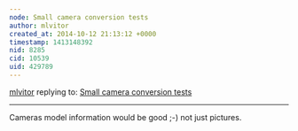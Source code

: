 ```yaml
---
node: Small camera conversion tests
author: mlvitor
created_at: 2014-10-12 21:13:12 +0000
timestamp: 1413148392
nid: 8285
cid: 10539
uid: 429789
---
```




[mlvitor](../profile/mlvitor) replying to: [Small camera conversion tests](../notes/warren/06-19-2013/small-camera-conversion-tests)

----
Cameras model information would be good ;-) not just pictures.